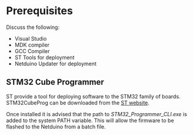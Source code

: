 # Prerequisites

Discuss the following:

* Visual Studio
* MDK compiler
* GCC Compiler
* ST Tools for deployment
* Netduino Updater for deployment


## STM32 Cube Programmer

ST provide a tool for deploying software to the STM32 family of boards.  STM32CubeProg can be downloaded from the [ST website](http://www.st.com/en/development-tools/stm32cubeprog.html).

Once installed it is advised that the path to _STM32_Programmer_CLI.exe_ is added to the system PATH variable.  This will allow the firmware to be flashed to the Netduino from a batch file.